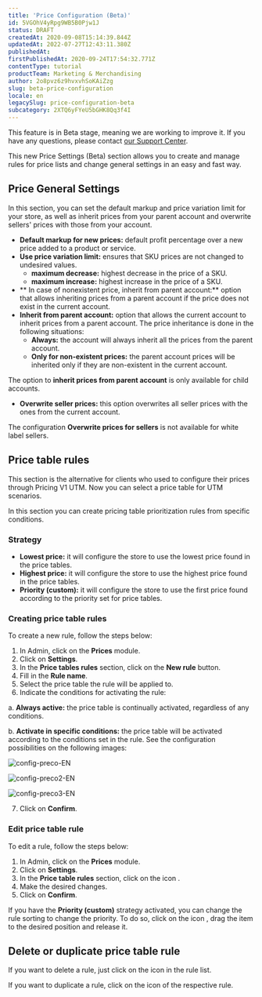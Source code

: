 ```yaml
---
title: 'Price Configuration (Beta)'
id: 5VGOhV4yRpg9WB5B0Pjw1J
status: DRAFT
createdAt: 2020-09-08T15:14:39.844Z
updatedAt: 2022-07-27T12:43:11.380Z
publishedAt: 
firstPublishedAt: 2020-09-24T17:54:32.771Z
contentType: tutorial
productTeam: Marketing & Merchandising
author: 2o8pvz6z9hvxvhSoKAiZzg
slug: beta-price-configuration
locale: en
legacySlug: price-configuration-beta
subcategory: 2XTQ6yFYeU5bGHK8Qq3f4I
---
```


<div class = "alert alert-info" >
  <p>This feature is in Beta stage, meaning we are working to improve it. If you have any questions, please contact <a href = "https://support.vtex.com/hc/en-us/requests">our Support Center</a>.</p>
</div>

This new Price Settings (Beta) section allows you to create and manage rules for price lists and change general settings in an easy and fast way. 

## Price General Settings

In this section, you can set the default markup and price variation limit for your store, as well as inherit prices from your parent account and overwrite sellers' prices with those from your account.

- **Default markup for new prices:** default profit percentage over a new price added to a product or service.
- **Use price variation limit:** ensures that SKU prices are not changed to undesired values.
  - **maximum decrease:** highest decrease in the price of a SKU.
  - **maximum increase:** highest increase in the price of a SKU.
- ** In case of nonexistent price, inherit from parent account:** option that allows inheriting prices from a parent account if the price does not exist in the current account.
- **Inherit from parent account:** option that allows the current account to inherit prices from a parent account. The price inheritance is done in the following situations:
  - **Always:** the account will always inherit all the prices from the parent account.
  - **Only for non-existent prices:** the parent account prices will be inherited only if they are non-existent in the current account.

<div class = "alet alert-info">
  <p>The option to <b>inherit prices from parent account</b> is only available for child accounts.</p>
</div>

- **Overwrite seller prices:** this option overwrites all seller prices with the ones from the current account. 

<div class = "alert alert-info">
  <p>The configuration <b>Overwrite prices for sellers</b> is not available for white label sellers.</p>
</div>

## Price table rules

<div class = "alert alert-warning" >
  <p>This section is the alternative for clients who used to configure their prices through Pricing V1 UTM. Now you can select a price table for UTM scenarios.</p>
</div>

In this section you can create pricing table prioritization rules from specific conditions.

### Strategy

- **Lowest price:** it will configure the store to use the lowest price found in the price tables.
- **Highest price:** it will configure the store to use the highest price found in the price tables.
- **Priority (custom):** it will configure the store to use the first price found according to the priority set for price tables.

### Creating price table rules

To create a new rule, follow the steps below:

1. In Admin, click on the **Prices** module.
2. Click on **Settings**.
3. In the **Price tables rules** section, click on the **New rule** button.
4. Fill in the **Rule name**.
5. Select the price table the rule will be applied to.
6. Indicate the conditions for activating the rule:

  a. **Always active:** the price table is continually activated, regardless of any conditions.

  b. **Activate in specific conditions:** the price table will be activated according to the conditions set in the rule. See the configuration possibilities on the following images:

  ![config-preco-EN](//images.ctfassets.net/alneenqid6w5/2sDqS10pMIv7tmDTgP96si/10028ff45ae241863445061a871e98dd/config-preco-EN.png)

  ![config-preco2-EN](//images.ctfassets.net/alneenqid6w5/13jaqi9EY1SZ7CdShElb7r/e9ce4f8ca7b2322aacd556fbf5f7cd50/config-preco2-EN.png)

![config-preco3-EN](//images.ctfassets.net/alneenqid6w5/3EC7hLAQO43LoPlijbXFKM/42d35e6f525408f2920da790b08bd88d/config-preco3-EN.png)

  7. Click on **Confirm**.

### Edit price table rule

To edit a rule, follow the steps below:

1. In Admin, click on the **Prices** module.
2. Click on **Settings**.
3. In the **Price table rules** section, click on the icon <i class="fas fa-pen" title = "edit pen"></i>.
4. Make the desired changes.
5. Click on **Confirm**.

If you have the **Priority (custom)** strategy activated, you can change the rule sorting to change the priority. To do so, click on the icon <i class="fas fa-grip-vertical" title = "vertical drag"></i>, drag the item to the desired position and release it.

## Delete or duplicate price table rule

If you want to delete a rule, just click on the icon <i class="fas fa-trash-alt" title = "trash"></i> in the rule list. 

If you want to duplicate a rule, click on the icon <i class="fas fa-clone" title = "clone"></i> of the respective rule.
